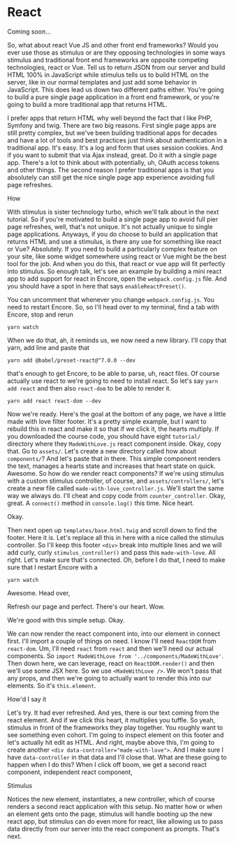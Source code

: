 # React

Coming soon...

So, what about react Vue JS and other front end frameworks? Would you ever use those
as stimulus or are they opposing technologies in some ways stimulus and traditional
front end frameworks are opposite competing technologies, react or Vue. Tell us to
return JSON from our server and build HTML 100% in JavaScript while stimulus tells us
to build HTML on the server, like in our normal templates and just add some behavior
in JavaScript. This does lead us down two different paths either. You're going to
build a pure single page application in a front end framework, or you're going to
build a more traditional app that returns HTML.

I prefer apps that return HTML why well beyond the fact that I like PHP, Symfony and
twig. There are two big reasons. First single page apps are still pretty complex, but
we've been building traditional apps for decades and have a lot of tools and best
practices just think about authentication in a traditional app. It's easy. It's a log
and form that uses session cookies. And if you want to submit that via Ajax instead,
great. Do it with a single page app. There's a lot to think about with potentially,
uh, OAuth access tokens and other things. The second reason I prefer traditional apps
is that you absolutely can still get the nice single page app experience avoiding
full page refreshes.

How

With stimulus is sister technology turbo, which we'll talk about in the next
tutorial. So if you're motivated to build a single page app to avoid full pier page
refreshes, well, that's not unique. It's not actually unique to single page
applications. Anyways, if you do choose to build an application that returns HTML and
use a stimulus, is there any use for something like react or Vue? Absolutely. If you
need to build a particularly complex feature on your site, like some widget somewhere
using react or Vue might be the best tool for the job. And when you do this, that
react or vue app will fit perfectly into stimulus. So enough talk, let's see an
example by building a mini react app to add support for react in Encore, open the
`webpack.config.js` file. And you should have a spot in here that says
`enableReactPreset()`.

You can uncomment that whenever you change `webpack.config.js`. You need
to restart Encore. So, so I'll head over to my terminal, find a tab with Encore, stop
and rerun 

```terminal
yarn watch
```

When we do that, ah, it reminds us, we now need a new library.
I'll copy that yarn, add line and paste that

```terminal-silent
yarn add @babel/preset-react@^7.0.0 --dev
```

that's enough to get Encore, to be able
to parse, uh, react files. Of course actually use react to we're going to need to
install react. So let's say `yarn add react` and then also `react-dom` to be
able to render it.

```terminal-silent
yarn add react react-dom --dev
```

Now we're ready. Here's the goal at the bottom of any page, we have a little made
with love filter footer. It's a pretty simple example, but I want to rebuild this in
react and make it so that if we click it, the hearts multiply. If you downloaded the
course code, you should have eight `tutorial/` directory where they `MadeWithLove.js`
react component inside. Okay, copy that. Go to `assets/`. Let's create a new
directory called how about `components/`? And let's paste that in there. This simple
component renders the text, manages a hearts state and increases that heart state on
quick. Awesome. So how do we render react components? If we're using stimulus with a
custom stimulus controller, of course, and `assets/controllers/`, let's create a new
file called `made-with-love_controller.js`. We'll start the same way we
always do. I'll cheat and copy code from `counter_controller`. Okay, great. A `connect()`
method in `console.log()` this time. Nice heart.

Okay.

Then next open up `templates/base.html.twig` and scroll down to find the footer.
Here it is. Let's replace all this in here with a nice called the stimulus
controller. So I'll keep this footer `<div>` break into multiple lines and we will add
curly, curly `stimulus_controller()` and pass this `made-with-love`. All right.
Let's make sure that's connected. Oh, before I do that, I need to make sure that I
restart Encore with a 

```terminal
yarn watch
```

Awesome. Head over,

Refresh our page and perfect. There's our heart. Wow.

We're good with this simple setup. Okay.

We can now render the react component into, into our element in connect first. I'll
import a couple of things on need. I know I'll need `ReactDOM` from `react-dom`. Um, I'll
need `react` from `react` and then we'll need our actual components. So 
`import MadeWithLove from '../components/MadeWithLove'`. Then down here, we can
leverage, react on `ReactDOM.render()` and then we'll use some JSX here. So we
use `<MadeWithLove />`. We won't pass that any props, and then we're going to actually
want to render this into our elements. So it's `this.element`.

How'd I say it

Let's try. It had ever refreshed. And yes, there is our text coming from the react
element. And if we click this heart, it multiplies you tuffle. So yeah, stimulus in
front of the frameworks they play together. You roughly want to see something even
cohort. I'm going to inspect element on this footer and let's actually hit edit as
HTML. And right, maybe above this, I'm going to create another 
`<div data-controller="made-with-love">`. And I make sure I have `data-controller` in that data
 and I'll close that. What are these going to happen when I do this? When I click
off boom, we get a second react component, independent react component,

Stimulus

Notices the new element, instantiates, a new controller, which of course renders a
second react application with this setup. No matter how or when an element gets onto
the page, stimulus will handle booting up the new react app, but stimulus can do even
more for react, like allowing us to pass data directly from our server into the react
component as prompts. That's next.


